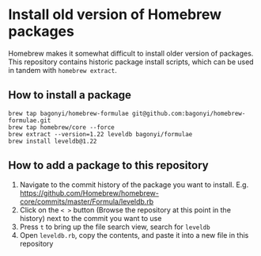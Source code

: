 # Install old version of Homebrew packages

Homebrew makes it somewhat difficult to install older version of packages. This repository contains historic package install scripts, which can be used in tandem with `homebrew extract`.

## How to install a package

```
brew tap bagonyi/homebrew-formulae git@github.com:bagonyi/homebrew-formulae.git
brew tap homebrew/core --force
brew extract --version=1.22 leveldb bagonyi/formulae
brew install leveldb@1.22
```

## How to add a package to this repository

1. Navigate to the commit history of the package you want to install. E.g. https://github.com/Homebrew/homebrew-core/commits/master/Formula/leveldb.rb
2. Click on the `< >` button (Browse the repository at this point in the history) next to the commit you want to use
3. Press `t` to bring up the file search view, search for `leveldb`
4. Open `leveldb.rb`, copy the contents, and paste it into a new file in this repository
